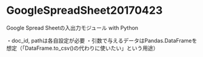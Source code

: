 # GoogleSpreadSheet20170423
Google Spread Sheetの入出力モジュール with Python

・doc_id, pathは各自設定が必要
・引数で与えるデータはPandas.DataFrameを想定（「DataFrame.to_csv()の代わりに使いたい」という用途）
